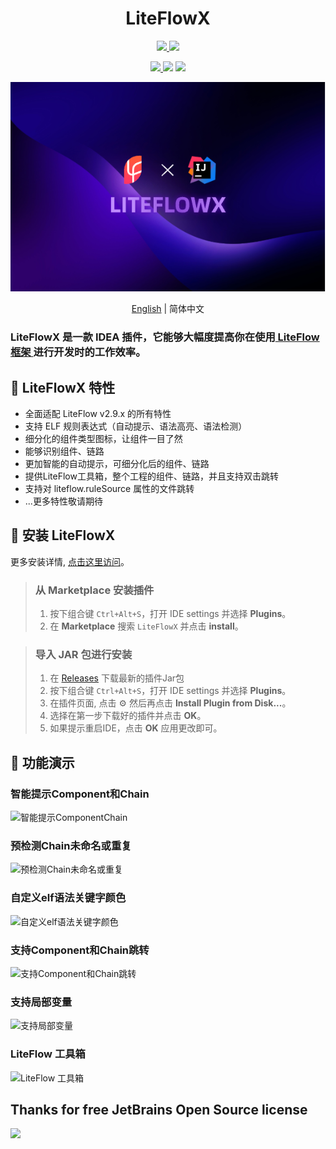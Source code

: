# <center> LiteFlowX

<p align="center">

<a href="https://www.github.com/Coder-XiaoYi/LiteFlowX">
<img src="https://img.shields.io/badge/Github-blue?logo=github&logoColor=white&style=for-the-badge"/>
</a>
<a href='https://gitee.com/liupeiqiang/LiteFlowX/stargazers'>
<img src="https://img.shields.io/badge/Gitee-red?logo=gitee&logoColor=white&style=for-the-badge"/>
</a>

</p>

<p align="center">
<a href="https://plugins.jetbrains.com/plugin/19145-liteflowx">
<img src="https://img.shields.io/jetbrains/plugin/v/19145?logo=JetBrains&label=LiteFlowX&style=for-the-badge" />
</a>
<img src="https://img.shields.io/badge/IntelliJ--IDEA->=2021.2-brightgreen?logo=IntelliJ IDEA&style=for-the-badge"/>
<img src="https://img.shields.io/badge/license-Apache--2.0-blue?style=for-the-badge"/>

</p>


<p align="center">
<img src="./img/banner.png" />
</p>


<div align="center">

[English](./README.md) | 简体中文

</div>

<!-- Plugin description -->
<h3>LiteFlowX 是一款 IDEA 插件，它能够大幅度提高你在使用<a href="https://gitee.com/dromara/liteFlow"> LiteFlow 框架 </a>进行开发时的工作效率。</h3>

## 🍬 LiteFlowX 特性
- 全面适配 LiteFlow v2.9.x 的所有特性
- 支持 ELF 规则表达式（自动提示、语法高亮、语法检测）
- 细分化的组件类型图标，让组件一目了然
- 能够识别组件、链路
- 更加智能的自动提示，可细分化后的组件、链路
- 提供LiteFlow工具箱，整个工程的组件、链路，并且支持双击跳转
- 支持对 liteflow.ruleSource 属性的文件跳转
- ...更多特性敬请期待

<!-- Plugin description end -->

## 🎉 安装 LiteFlowX
更多安装详情, <a href="https://www.jetbrains.com/help/idea/managing-plugins.html">点击这里访问</a>。

> ### 从 Marketplace 安装插件
> 1. 按下组合键 `Ctrl+Alt+S`，打开 IDE settings 并选择 **Plugins**。
> 2. 在 **Marketplace** 搜索 `LiteFlowX` 并点击 **install**。

> ### 导入 JAR 包进行安装
> 1. 在 <a href="https://github.com/Coder-XiaoYi/LiteFlowX/releases">Releases</a> 下载最新的插件Jar包
> 2. 按下组合键 `Ctrl+Alt+S`，打开 IDE settings 并选择 **Plugins**。
> 3. 在插件页面, 点击 ⚙ 然后再点击 **Install Plugin from Disk...**。
> 4. 选择在第一步下载好的插件并点击 **OK**。
> 5. 如果提示重启IDE，点击 **OK** 应用更改即可。

## 🌈 功能演示
### 智能提示Component和Chain
![智能提示ComponentChain](https://liteflow.yomahub.com/img/liteflowx/chaincomponent.gif)

### 预检测Chain未命名或重复
![预检测Chain未命名或重复](https://liteflow.yomahub.com/img/liteflowx/chaindep.gif)

### 自定义elf语法关键字颜色
![自定义elf语法关键字颜色](https://liteflow.yomahub.com/img/liteflowx/changecolor.gif)

### 支持Component和Chain跳转
![支持Component和Chain跳转](https://liteflow.yomahub.com/img/liteflowx/componentjump.gif)

### 支持局部变量
![支持局部变量](https://liteflow.yomahub.com/img/liteflowx/localvar.gif)

### LiteFlow 工具箱
![LiteFlow 工具箱](https://liteflow.yomahub.com/img/liteflowx/toolbox.gif)

## Thanks for free JetBrains Open Source license

<a href="https://www.jetbrains.com/?from=LiteFlowX" target="_blank">
<img src="https://resources.jetbrains.com/storage/products/company/brand/logos/jb_beam.png" height="200"/>
</a>
